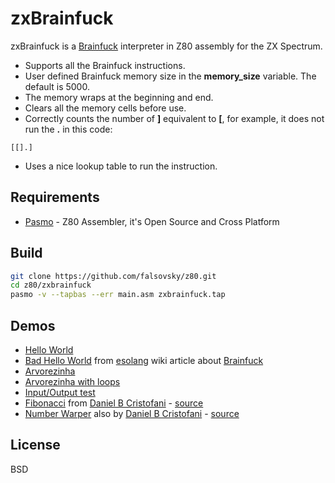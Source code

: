 zxBrainfuck
=========

zxBrainfuck is a [Brainfuck] interpreter in Z80 assembly for the ZX Spectrum.

* Supports all the Brainfuck instructions.
* User defined Brainfuck memory size in the **memory_size** variable. The default is 5000.
* The memory wraps at the beginning and end.
* Clears all the memory cells before use.
* Correctly counts the number of **]** equivalent to **[**, for example, it does not run the **.** in this code:
```
[[].]
```
* Uses a nice lookup table to run the instruction.

Requirements
-----------

* [Pasmo] - Z80 Assembler, it's Open Source and Cross Platform

Build
--------------

```sh
git clone https://github.com/falsovsky/z80.git
cd z80/zxbrainfuck
pasmo -v --tapbas --err main.asm zxbrainfuck.tap
```

Demos
------

* [Hello World](http://falsovsky.github.io/z80/bf-hello.html)
* [Bad Hello World](http://falsovsky.github.io/z80/bf-bad_hello.html) from [esolang](http://esolangs.org/) wiki article about [Brainfuck](http://esolangs.org/wiki/Brainfuck)
* [Arvorezinha](http://falsovsky.github.io/z80/bf-arvorezinha.html)
* [Arvorezinha with loops](http://falsovsky.github.io/z80/bf-arvorezinha_loops.html)
* [Input/Output test](http://falsovsky.github.io/z80/bf-io.html)
* [Fibonacci](http://falsovsky.github.io/z80/bf-fibonacci.html) from [Daniel B Cristofani] - [source](http://www.hevanet.com/cristofd/brainfuck/fib.b)
* [Number Warper](http://falsovsky.github.io/z80/bf-numwarp.html) also by [Daniel B Cristofani] - [source](http://www.hevanet.com/cristofd/brainfuck/numwarp.b)

License
----

BSD

[Brainfuck]:http://en.wikipedia.org/wiki/Brainfuck
[Pasmo]:http://pasmo.speccy.org/
[Daniel B Cristofani]:http://www.hevanet.com/cristofd/brainfuck/
